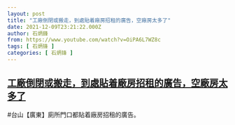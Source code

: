 ```yaml
---
layout: post
title: "工廠倒閉或搬走，到處貼着廠房招租的廣告，空廠房太多了"
date: 2021-12-09T23:21:22.000Z
author: 石炳鋒
from: https://www.youtube.com/watch?v=OiPA6L7WZ8c
tags: [ 石炳锋 ]
categories: [ 石炳锋 ]
---
```

<!--1639092082000-->
[工廠倒閉或搬走，到處貼着廠房招租的廣告，空廠房太多了](https://www.youtube.com/watch?v=OiPA6L7WZ8c)
------

<div>
#台山【廣東】廁所門口都貼着廠房招租的廣告。
</div>
